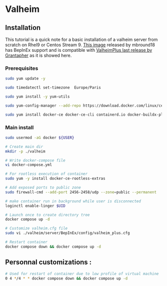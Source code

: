 # Valheim

## Installation

This tutorial is a quick note for a basic installation of a valheim server from scratch on Rhel9 or Centos Stream 9. [This image](https://github.com/mbround18/valheim-docker) released by mbround18  has BepInEx support and is compatible with [ValheimPlus last release by Grantapher](https://github.com/Grantapher/ValheimPlus/blob/grantapher-development) as it is showed here.

### Prerequisites

```bash
sudo yum update -y

sudo timedatectl set-timezone  Europe/Paris

sudo yum install -y yum-utils

sudo yum-config-manager --add-repo https://download.docker.com/linux/centos/docker-ce.repo

sudo yum install docker-ce docker-ce-cli containerd.io docker-buildx-plugin docker-compose-plugin -y 
```

### Main install

```bash
sudo usermod -aG docker ${USER}
```

```bash
# Create main dir
mkdir -p ./valheim
```

```bash
# Write docker-compose file
vi docker-compose.yml
```

```bash
# For rootless execution of container
sudo yum -y install docker-ce-rootless-extras
```

```bash
# Add exposed ports to public zone
sudo firewall-cmd --add-port 2456-2458/udp --zone=public --permanent
```

```bash
# make container run in background while user is disconnected
loginctl enable-linger $UID
```

```bash
# Launch once to create directory tree
docker compose up -d
```

```bash
# Customize valheim.cfg file 
sudo vi ./valheim/server/BepInEx/config/valheim_plus.cfg
```

```bash
# Restart container
docker compose down && docker compose up -d
```

## Personnal customizations :

```bash
# Used for restart of container due to low profile of virtual machine
0 4 */4 * * docker compose down && docker compose up -d
```